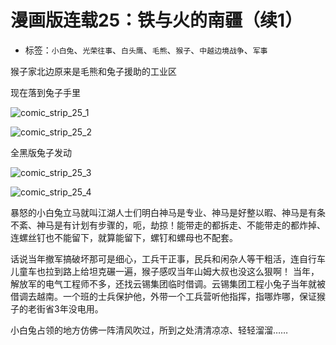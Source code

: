 # 漫画版连载25：铁与火的南疆（续1）

* 标签：`小白兔`、`光荣往事`、`白头鹰`、`毛熊`、`猴子`、`中越边境战争`、`军事`

猴子家北边原来是毛熊和兔子援助的工业区

现在落到兔子手里

![comic_strip_25_1](../../assets/img/comic_strip_25_1.jpg)

![comic_strip_25_2](../../assets/img/comic_strip_25_2.jpg)

全黑版兔子发动

![comic_strip_25_3](../../assets/img/comic_strip_25_3.jpg)

![comic_strip_25_4](../../assets/img/comic_strip_25_4.jpg)

暴怒的小白兔立马就叫江湖人士们明白神马是专业、神马是好整以暇、神马是有条不紊、神马是有计划有步骤的，呃，劫掠！能带走的都拆走、不能带走的都炸掉、连螺丝钉也不能留下，就算能留下，螺钉和螺母也不配套。

话说当年撤军搞破坏那可是细心，工兵干正事，民兵和闲杂人等干粗活，连自行车儿童车也拉到路上给坦克碾一遍，猴子感叹当年山姆大叔也没这么狠啊！
当年，解放军的电气工程师不多，还找云锡集团临时借调。云锡集团工程小兔子当年就被借调去越南。一个班的士兵保护他，外带一个工兵营听他指挥，指哪炸哪，保证猴子的老街省3年没电用。

小白兔占领的地方仿佛一阵清风吹过，所到之处清清凉凉、轻轻溜溜……
